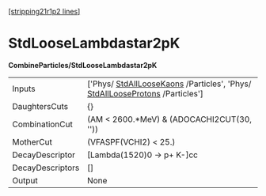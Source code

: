 [[stripping21r1p2 lines]](./stripping21r1p2-commonparticles)

# StdLooseLambdastar2pK

**CombineParticles/StdLooseLambdastar2pK**

|                  |                                                                                                                                                              |
|------------------|--------------------------------------------------------------------------------------------------------------------------------------------------------------|
| Inputs           | ['Phys/ [StdAllLooseKaons](./stripping21r1p2-stdallloosekaons) /Particles', 'Phys/ [StdAllLooseProtons](./stripping21r1p2-stdalllooseprotons) /Particles'] |
| DaughtersCuts    | {}                                                                                                                                                           |
| CombinationCut   | (AM \< 2600.\*MeV) & (ADOCACHI2CUT(30, ''))                                                                                                                  |
| MotherCut        | (VFASPF(VCHI2) \< 25.)                                                                                                                                       |
| DecayDescriptor  | [Lambda(1520)0 -\> p+ K-]cc                                                                                                                                |
| DecayDescriptors | []                                                                                                                                                         |
| Output           | None                                                                                                                                                         |
